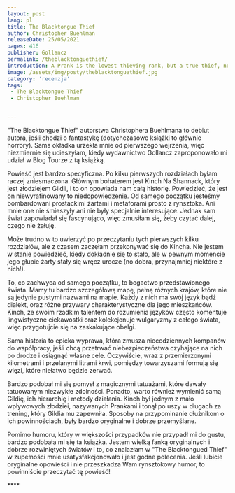 ```yaml
---
layout: post
lang: pl
title: The Blacktongue Thief
author: Christopher Buehlman
releaseDate: 25/05/2021
pages: 416
publisher: Gollancz
permalink: /theblacktonguethief/
introduction: A Prank is the lowest thieving rank, but a true thief, not a Scarecrow, and that's something.
image: /assets/img/posty/theblacktonguethief.jpg
category: 'recenzja'
tags:
 - The Blacktongue Thief
 - Christopher Buehlman


---
```

  "The Blacktongue Thief" autorstwa Christophera Buehlmana to debiut autora, jeśli chodzi o fantastykę (dotychczasowe książki to głównie horrory). Sama okładka urzekła mnie od pierwszego wejrzenia, więc niezmiernie się ucieszyłam, kiedy wydawnictwo Gollancz zaproponowało mi udział w Blog Tourze z tą książką.

  Powieść jest bardzo specyficzna. Po kilku pierwszych rozdziałach byłam raczej zniesmaczona. Głównym bohaterem jest Kinch Na Shannack, który jest złodziejem Gildii, i to on opowiada nam całą historię. Powiedzieć, że jest on niewyrafinowany to niedopowiedzenie. Od samego początku jesteśmy bombardowani prostackimi żartami i metaforami prosto z rynsztoka. Ani mnie one nie śmieszyły ani nie były specjalnie interesujące. Jednak sam świat zapowiadał się fascynująco, więc zmusiłam się, żeby czytać dalej, czego nie żałuję.

  Może trudno w to uwierzyć po przeczytaniu tych pierwszych kilku rozdziałów, ale z czasem zaczęłam przekonywać się do Kincha. Nie jestem w stanie powiedzieć, kiedy dokładnie się to stało, ale w pewnym momencie jego głupie żarty stały się wręcz urocze (no dobra, przynajmniej niektóre z nich!).

  To, co zachwyca od samego początku, to bogactwo przedstawionego świata. Mamy tu bardzo szczegółową mapę, pełną różnych krajów, które nie są jedynie pustymi nazwami na mapie. Każdy z nich ma swój język bądź dialekt, oraz różne przywary charakterystyczne dla jego mieszkańców. Kinch, ze swoim rzadkim talentem do rozumienia języków często komentuje lingwistyczne ciekawostki oraz kolekcjonuje wulgaryzmy z całego świata, więc przygotujcie się na zaskakujące obelgi.

  Sama historia to epicka wyprawa, która zmusza niecodziennych kompanów do współpracy, jeśli chcą przetrwać niebezpieczeństwa czyhające na nich po drodze i osiągnąć własne cele. Oczywiście, wraz z przemierzonymi kilometrami i przelanymi litrami krwi, pomiędzy towarzyszami formują się więzi, które niełatwo będzie zerwać.

  Bardzo podobał mi się pomysł z magicznymi tatuażami, które dawały tatuowanym niezwykłe zdolności. Ponadto, warto również wymienić samą Gildię, ich hierarchię i metody działania. Kinch był jednym z mało wpływowych złodziei, nazywanych Prankami i tonął po uszy w długach za trening, który Gildia mu zapewniła. Sposoby na przypominanie dłużnikom o ich powinnościach, były bardzo oryginalne i dobrze przemyślane.

  Pomimo humoru, który w większości przypadków nie przypadł mi do gustu, bardzo podobała mi się ta książka. Jestem wielką fanką oryginalnych i dobrze rozwiniętych światów i to, co znalazłam w "The Blacktongued Thief" w zupełności mnie usatysfakcjonowało i jest godne polecenia. Jeśli lubicie oryginalne opowieści i nie przeszkadza Wam rynsztokowy humor, to powinniście przeczytać tę powieść!

  \*\*\*\*
